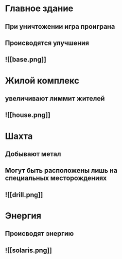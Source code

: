 # Главное здание
## При уничтожении игра проиграна
## Происводятся улучшения
## ![[base.png]]
# Жилой комплекс
## увеличивают лиммит жителей
## ![[house.png]]
# Шахта
## Добывают метал
## Могут быть расположены лишь на специальных месторождениях
## ![[drill.png]]
# Энергия
## Происводят энергию
## ![[solaris.png]]
